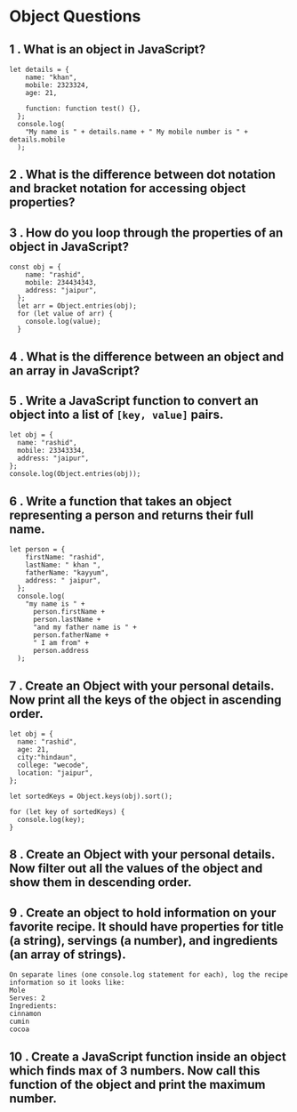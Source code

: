 # Object Questions

## 1 . What is an object in JavaScript?
```
let details = {
    name: "khan",
    mobile: 2323324,
    age: 21,
    
    function: function test() {},
  };
  console.log(
    "My name is " + details.name + " My mobile number is " + details.mobile
  );
```
 ## 2 . What is the difference between dot notation and bracket notation for accessing object properties?

 ## 3 . How do you loop through the properties of an object in JavaScript?
```
const obj = {
    name: "rashid",
    mobile: 234434343,
    address: "jaipur",
  };
  let arr = Object.entries(obj);
  for (let value of arr) {
    console.log(value);
  }
  ```
 ## 4 . What is the difference between an object and an array in JavaScript?

 ## 5 . Write a JavaScript function to convert an object into a list of `[key, value]` pairs.
```
let obj = {
  name: "rashid",
  mobile: 23343334,
  address: "jaipur",
};
console.log(Object.entries(obj));

```

 ## 6 . Write a function that takes an object representing a person and returns their full name.
```
let person = {
    firstName: "rashid",
    lastName: " khan ",
    fatherName: "kayyum",
    address: " jaipur",
  };
  console.log(
    "my name is " +
      person.firstName +
      person.lastName +
      "and my father name is " +
      person.fatherName +
      " I am from" +
      person.address
  );
```
##  7 . Create an Object with your personal details. Now print all the keys of the object in ascending order.
```
let obj = {
  name: "rashid",
  age: 21,
  city:"hindaun",
  college: "wecode",
  location: "jaipur",
};

let sortedKeys = Object.keys(obj).sort();

for (let key of sortedKeys) {
  console.log(key);
}
```
 ## 8 . Create an Object with your personal details. Now filter out all the values of the object and show them in descending order.



 ## 9 . Create an object to hold information on your favorite recipe. It should have properties for title (a string), servings (a number), and ingredients (an array of strings).
 ```
On separate lines (one console.log statement for each), log the recipe information so it looks like:
Mole
Serves: 2
Ingredients:
cinnamon
cumin
cocoa
```
 ## 10 . Create a JavaScript function inside an object which finds max of 3 numbers. Now call this function of the object and print the maximum number.
